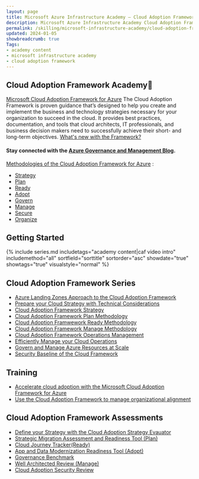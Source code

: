 ```yaml
---
layout: page
title: Microsoft Azure Infrastructure Academy — Cloud Adoption Framework (CAF)
description: Microsoft Azure Infrastructure Academy Cloud Adoption Framework (CAF).
permalink: /skilling/microsoft-infrastructure-academy/cloud-adoption-framework
updated: 2024-01-05
showbreadcrumb: true
Tags:
- academy content
- microsoft infrastructure academy
- cloud adoption framework
---
```


## Cloud Adoption Framework Academy📌
[Microsoft Cloud Adoption Framework for Azure](https://learn.microsoft.com/en-us/azure/cloud-adoption-framework/) The Cloud Adoption Framework is proven guidance that’s designed to help you create and implement the business and technology strategies necessary for your organization to succeed in the cloud. It provides best practices, documentation, and tools that cloud architects, IT professionals, and business decision makers need to successfully achieve their short- and long-term objectives. [What's new with the Framework?](https://learn.microsoft.com/en-us/azure/cloud-adoption-framework/get-started/whats-new)

#### Stay connected with the [Azure Governance and Management Blog](https://techcommunity.microsoft.com/t5/azure-governance-and-management/bg-p/AzureGovernanceandManagementBlog).

[Methodologies of the Cloud Adoption Framework for Azure](https://learn.microsoft.com/en-us/azure/cloud-adoption-framework/) :

*  [Strategy](https://learn.microsoft.com/en-us/azure/cloud-adoption-framework/strategy/)
*  [Plan](https://learn.microsoft.com/en-us/azure/cloud-adoption-framework/plan/)
*  [Ready](https://learn.microsoft.com/en-us/azure/cloud-adoption-framework/ready/)
*  [Adopt](https://learn.microsoft.com/en-us/azure/cloud-adoption-framework/adopt/)
*  [Govern](https://learn.microsoft.com/en-us/azure/cloud-adoption-framework/govern/)
*  [Manage](https://learn.microsoft.com/en-us/azure/cloud-adoption-framework/manage/)
*  [Secure](https://learn.microsoft.com/en-us/azure/cloud-adoption-framework/secure/)
*  [Organize](https://learn.microsoft.com/en-us/azure/cloud-adoption-framework/organize/)
  
## Getting Started

{% include series.md 
    includetags="academy content|caf video intro" includemethod="all" 
    sortfield="sorttitle" sortorder="asc" showdate="true" showtags="true" 
    visualstyle="normal" 
%}

## Cloud Adoption Framework Series

*   [Azure Landing Zones Approach to the Cloud Adoption Framework](https://www.youtube.com/watch?v=PeC0tp04rsc&list=PLLasX02E8BPAQHbGgJLZ94woFDyPfsQ3Y&index=28)
*   [Prepare your Cloud Strategy with Technical Considerations](https://www.youtube.com/watch?v=P_5P5fegkcc&list=PLLasX02E8BPAQHbGgJLZ94woFDyPfsQ3Y&index=18)
*   [Cloud Adoption Framework Strategy](https://www.youtube.com/watch?v=8nlm0mW_53w&list=PLLasX02E8BPAQHbGgJLZ94woFDyPfsQ3Y&index=14)
*   [Cloud Adoption Framework Plan Methodology](https://www.youtube.com/watch?v=bTdFmCDXYdE&list=PLLasX02E8BPAQHbGgJLZ94woFDyPfsQ3Y&index=13)
*   [Cloud Adoption Framwework Ready Methodology](https://www.youtube.com/watch?v=MC4bCzM_XCs&list=PLLasX02E8BPAQHbGgJLZ94woFDyPfsQ3Y&index=5)
*   [Cloud Adoption Framework Manage Methodology](https://www.youtube.com/watch?v=riizUgSs3T8&list=PLLasX02E8BPAQHbGgJLZ94woFDyPfsQ3Y&index=11)
*   [Cloud Adoption Framework Operations Management](https://www.youtube.com/watch?v=ztiwSPgH0jg&list=PLLasX02E8BPAQHbGgJLZ94woFDyPfsQ3Y&index=16)
*   [Efficiently Manage your Cloud Operations](https://www.youtube.com/watch?v=Ay1B7lLEQ-Y&list=PLLasX02E8BPAQHbGgJLZ94woFDyPfsQ3Y&index=17)
*   [Govern and Manage Azure Resources at Scale](https://www.youtube.com/watch?v=iTrilL6aBJw&list=PLLasX02E8BPAQHbGgJLZ94woFDyPfsQ3Y&index=20)
*   [Security Baseline of the Cloud Framework](https://www.youtube.com/watch?v=lG40Bvgtn2k&list=PLLasX02E8BPAQHbGgJLZ94woFDyPfsQ3Y&index=22)
 

## Training

* [Accelerate cloud adoption with the Microsoft Cloud Adoption Framework for Azure](https://learn.microsoft.com/en-us/training/paths/cloud-adoption-framework/)
* [Use the Cloud Adoption Framework to manage organizational alignment](https://learn.microsoft.com/en-us/training/modules/cloud-adoption-framework-organize/)

## Cloud Adoption Framework Assessments

*  [Define your Strategy  with the Cloud Adoption Strategy Evauator](https://learn.microsoft.com/en-us/assessments/8fefc6d5-97ac-42b3-8e97-d82701e55bab/)
*  [Strategic Migration Assessment and Readiness Tool (Plan)](https://learn.microsoft.com/en-us/assessments/Strategic-Migration-Assessment/)
*  [Cloud Journey Tracker(Ready)](https://learn.microsoft.com/en-us/assessments/cloud-journey-tracker/)
*  [App and Data Modernization Readiness Tool (Adopt) ](https://learn.microsoft.com/en-us/assessments/50adbf76-60fb-47ce-a787-f9d5f52f6a48/)
*  [Governance Benchmark](https://learn.microsoft.com/en-us/assessments/governance-assessment/)
*  [Well Architected Review (Manage)](https://learn.microsoft.com/en-us/assessments/azure-architecture-review/)
*  [Cloud Adoption Security Review](https://learn.microsoft.com/en-us/assessments/93dfb79b-71af-404d-897e-3928ecfb92b1/)
